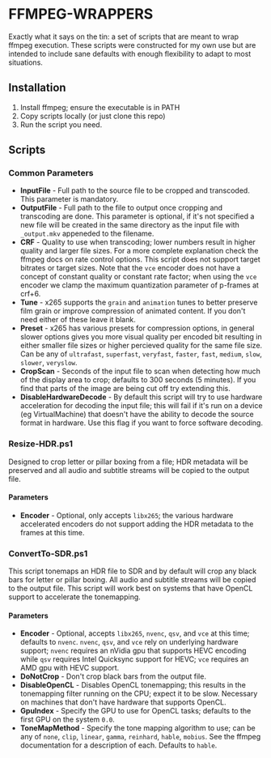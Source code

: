 # FFMPEG-WRAPPERS

Exactly what it says on the tin: a set of scripts that are meant to wrap ffmpeg
execution. These scripts were constructed for my own use but are intended to
include sane defaults with enough flexibility to adapt to most situations.

## Installation

  1. Install ffmpeg; ensure the executable is in PATH
  2. Copy scripts locally (or just clone this repo)
  3. Run the script you need.

## Scripts

### Common Parameters

* **InputFile** - Full path to the source file to be cropped and transcoded. This parameter is mandatory.
* **OutputFile** - Full path to the file to output once cropping and transcoding are done. This parameter is optional, if it's not specified a new file will be created in the same directory as the input file with `_output.mkv` appeneded to the filename.
* **CRF** - Quality to use when transcoding; lower numbers result in higher quality and larger file sizes. For a more complete explanation check the ffmpeg docs on rate control options. This script does not support target bitrates or target sizes. Note that the `vce` encoder does not have a concept of constant quality or constant rate factor; when using the `vce` encoder we clamp the maximum quantization parameter of p-frames at crf+6. 
* **Tune** - x265 supports the `grain` and `animation` tunes to better preserve film grain or improve compression of animated content. If you don't need either of these leave it blank.
* **Preset** - x265 has various presets for compression options, in general slower options gives you more visual quality per encoded bit resulting in either smaller file sizes or higher percieved quality for the same file size. Can be any of `ultrafast`, `superfast`, `veryfast`, `faster`, `fast`, `medium`, `slow`, `slower`, `veryslow`.
* **CropScan** - Seconds of the input file to scan when detecting how much of the display area to crop; defaults to 300 seconds (5 minutes). If you find that parts of the image are being cut off try extending this.
* **DisableHardwareDecode** - By default this script will try to use hardware acceleration for decoding the input file; this will fail if it's run on a device (eg VirtualMachine) that doesn't have the ability to decode the source format in hardware. Use this flag if you want to force software decoding.

### Resize-HDR.ps1

Designed to crop letter or pillar boxing from a file; HDR metadata will be preserved and all audio and subtitle streams will be copied to the output file.

#### Parameters

* **Encoder** - Optional, only accepts `libx265`; the various hardware accelerated encoders do not support adding the HDR metadata to the frames at this time.

### ConvertTo-SDR.ps1

This script tonemaps an HDR file to SDR and by default will crop any black bars for letter or pillar boxing. All audio and subtitle streams will be copied to the output file. This script will work best on systems that have OpenCL support to accelerate the tonemapping.

#### Parameters

* **Encoder** - Optional, accepts `libx265`, `nvenc`, `qsv`, and `vce` at this time; defaults to `nvenc`. `nvenc`, `qsv`, and `vce` rely on underlying hardware support; `nvenc` requires an nVidia gpu that supports HEVC encoding while `qsv` requires Intel Quicksync support for HEVC; `vce` requires an AMD gpu with HEVC support.
* **DoNotCrop** - Don't crop black bars from the output file.
* **DisableOpenCL** - Disables OpenCL tonemapping; this results in the tonemapping filter running on the CPU; expect it to be slow. Necessary on machines that don't have hardware that supports OpenCL.
* **GpuIndex** - Specify the GPU to use for OpenCL tasks; defaults to the first GPU on the system `0.0`.
* **ToneMapMethod** - Specify the tone mapping algorithm to use; can be any of `none`, `clip`, `linear`, `gamma`, `reinhard`, `hable`, `mobius`. See the ffmpeg documentation for a description of each. Defaults to `hable`.
